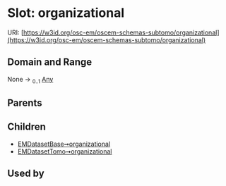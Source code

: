 
# Slot: organizational



URI: [https://w3id.org/osc-em/oscem-schemas-subtomo/organizational](https://w3id.org/osc-em/oscem-schemas-subtomo/organizational)


## Domain and Range

None &#8594;  <sub>0..1</sub> [Any](Any.md)

## Parents


## Children

 *  [EMDatasetBase➞organizational](EMDatasetBase_organizational.md)
 *  [EMDatasetTomo➞organizational](EMDatasetTomo_organizational.md)

## Used by

